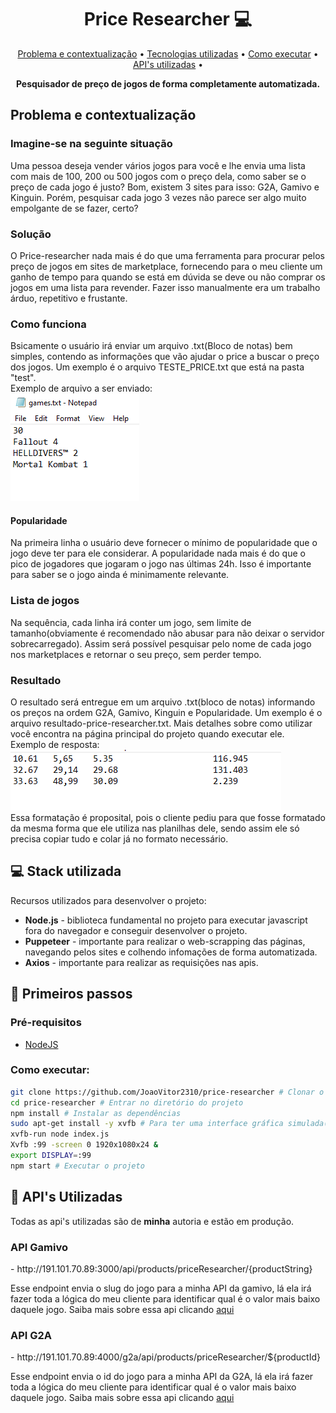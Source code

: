 
<h1 align="center" style="font-weight: bold;">Price Researcher 💻</h1>

<p align="center">
 <a href="#about">Problema e contextualização</a> • 
 <a href="#technologies">Tecnologias utilizadas</a> • 
  <a href="#started">Como executar</a> •
  <a href="#routes">API's utilizadas</a> •
</p>

<p align="center">
    <b>Pesquisador de preço de jogos de forma completamente automatizada.</b>
</p>


<h2 id="about"> Problema e contextualização </h2>

### Imagine-se na seguinte situação 
Uma pessoa deseja vender vários jogos para você e lhe envia uma lista com mais de 100, 200 ou 500 jogos com o preço dela, como saber se o preço de cada jogo é justo? Bom, existem 3 sites para isso: G2A, Gamivo e Kinguin. Porém, pesquisar cada jogo 3 vezes não parece ser algo muito empolgante de se fazer, certo?

### Solução
O Price-researcher nada mais é do que uma ferramenta para procurar pelos preço de jogos em sites de marketplace, fornecendo para o meu cliente um ganho de tempo para quando se está em dúvida se deve ou não comprar os jogos em uma lista para revender. Fazer isso manualmente era um trabalho árduo, repetitivo e frustante.

### Como funciona
Bsicamente o usuário irá enviar um arquivo .txt(Bloco de notas) bem simples, contendo as informações que vão ajudar o price a buscar o preço dos jogos. Um exemplo é o arquivo TESTE_PRICE.txt que está na pasta "test".  
Exemplo de arquivo a ser enviado:   
![alt text](ArquivoExemplo.PNG)

#### Popularidade
Na primeira linha o usuário deve fornecer o mínimo de popularidade que o jogo deve ter para ele considerar. A popularidade nada mais é do que o pico de jogadores que jogaram o jogo nas últimas 24h. Isso é importante para saber se o jogo ainda é minimamente relevante.

### Lista de jogos
Na sequência, cada linha irá conter um jogo, sem limite de tamanho(obviamente é recomendado não abusar para não deixar o servidor sobrecarregado). Assim será possível pesquisar pelo nome de cada jogo nos marketplaces e retornar o seu preço, sem perder tempo.

### Resultado
O resultado será entregue em um arquivo .txt(bloco de notas) informando os preços na ordem G2A, Gamivo, Kinguin e Popularidade. Um exemplo é o arquivo resultado-price-researcher.txt. Mais detalhes sobre como utilizar você encontra na página principal do projeto quando executar ele.  
Exemplo de resposta:  
![alt text](RespostaExemplo.PNG)  
Essa formatação é proposital, pois o cliente pediu para que fosse formatado da mesma forma que ele utiliza nas planilhas dele, sendo assim ele só precisa copiar tudo e colar já no formato necessário.


<h2 id="technologies">💻 Stack utilizada</h2>

Recursos utilizados para desenvolver o projeto:
- **Node.js** - biblioteca fundamental no projeto para executar javascript fora do navegador e conseguir desenvolver o projeto.
- **Puppeteer** -  importante para realizar o web-scrapping das páginas, navegando pelos sites e colhendo infomações de forma automatizada.
- **Axios** - importante para realizar as requisições nas apis.

<h2 id="started">🚀 Primeiros passos</h2>

<h3>Pré-requisitos</h3>

- [NodeJS](https://nodejs.org/en/download/prebuilt-installer)  


### Como executar:
```sh
git clone https://github.com/JoaoVitor2310/price-researcher # Clonar o repositório
cd price-researcher # Entrar no diretório do projeto
npm install # Instalar as dependências
sudo apt-get install -y xvfb # Para ter uma interface gráfica simulada(somente se tiver em um servidor sem interface gráfica)
xvfb-run node index.js
Xvfb :99 -screen 0 1920x1080x24 &
export DISPLAY=:99
npm start # Executar o projeto
```

<h2 id="routes">📍 API's Utilizadas</h2>

Todas as api's utilizadas são de **minha** autoria e estão em produção.

<h3> API Gamivo</h3>
- http://191.101.70.89:3000/api/products/priceResearcher/{productString}  

Esse endpoint envia o slug do jogo para a minha API da gamivo, lá ela irá fazer toda a lógica do meu cliente para identificar qual é o valor mais baixo daquele jogo. Saiba mais sobre essa api clicando <a href="https://github.com/JoaoVitor2310/api-gamivo"> aqui </a>

<h3> API G2A</h3>
- http://191.101.70.89:4000/g2a/api/products/priceResearcher/${productId}  

Esse endpoint envia o id do jogo para a minha API da G2A, lá ela irá fazer toda a lógica do meu cliente para identificar qual é o valor mais baixo daquele jogo. Saiba mais sobre essa api clicando <a href="https://github.com/JoaoVitor2310/api-g2a"> aqui </a>